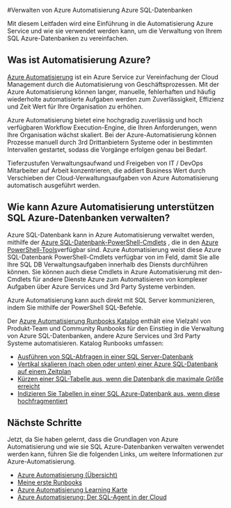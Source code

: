 <properties
    pageTitle="Verwalten von Azure SQL-Datenbanken mit Azure Automatisierung | Microsoft Azure"
    description="Erfahren Sie, wie der Dienst Azure Automatisierung zur bei SQL Azure-Datenbanken verwalten."
    services="sql-database, automation"
    documentationCenter=""
    authors="jodoglevy"
    manager="jhubbard"
    editor="monicar"/>

<tags
    ms.service="sql-database"
    ms.workload="data-management"
    ms.tgt_pltfrm="na"
    ms.devlang="na"
    ms.topic="article"
    ms.date="05/26/2016"
    ms.author="jolevy"/>



#<a name="managing-azure-sql-databases-using-azure-automation"></a>Verwalten von Azure Automatisierung Azure SQL-Datenbanken

Mit diesem Leitfaden wird eine Einführung in die Automatisierung Azure Service und wie sie verwendet werden kann, um die Verwaltung von Ihrem SQL Azure-Datenbanken zu vereinfachen.


## <a name="what-is-azure-automation"></a>Was ist Automatisierung Azure?

[Azure Automatisierung](https://azure.microsoft.com/services/automation/) ist ein Azure Service zur Vereinfachung der Cloud Management durch die Automatisierung von Geschäftsprozessen. Mit der Azure Automatisierung können langer, manuelle, fehlerhaften und häufig wiederholte automatisierte Aufgaben werden zum Zuverlässigkeit, Effizienz und Zeit Wert für Ihre Organisation zu erhöhen.

Azure Automatisierung bietet eine hochgradig zuverlässig und hoch verfügbaren Workflow Execution-Engine, die Ihren Anforderungen, wenn Ihre Organisation wächst skaliert. Bei der Azure-Automatisierung können Prozesse manuell durch 3rd Drittanbietern Systeme oder in bestimmten Intervallen gestartet, sodass die Vorgänge erfolgen genau bei Bedarf.

Tieferzustufen Verwaltungsaufwand und Freigeben von IT / DevOps Mitarbeiter auf Arbeit konzentrieren, die addiert Business Wert durch Verschieben der Cloud-Verwaltungsaufgaben von Azure Automatisierung automatisch ausgeführt werden.


## <a name="how-can-azure-automation-help-manage-azure-sql-databases"></a>Wie kann Azure Automatisierung unterstützen SQL Azure-Datenbanken verwalten?

Azure SQL-Datenbank kann in Azure Automatisierung verwaltet werden, mithilfe der [Azure SQL-Datenbank-PowerShell-Cmdlets](https://msdn.microsoft.com/library/dn546723.aspx) , die in den [Azure PowerShell-Tools](https://msdn.microsoft.com/library/azure/jj156055.aspx)verfügbar sind. Azure Automatisierung weist diese Azure SQL-Datenbank PowerShell-Cmdlets verfügbar von im Feld, damit Sie alle Ihre SQL DB Verwaltungsaufgaben innerhalb des Diensts durchführen können. Sie können auch diese Cmdlets in Azure Automatisierung mit den-Cmdlets für andere Dienste Azure zum Automatisieren von komplexer Aufgaben über Azure Services und 3rd Party Systeme verbinden.

Azure Automatisierung kann auch direkt mit SQL Server kommunizieren, indem Sie mithilfe der PowerShell SQL-Befehle.

Der [Azure Automatisierung Runbooks Katalog](https://azure.microsoft.com/blog/2014/10/07/introducing-the-azure-automation-runbook-gallery/) enthält eine Vielzahl von Produkt-Team und Community Runbooks für den Einstieg in die Verwaltung von Azure SQL-Datenbanken, andere Azure Services und 3rd Party Systeme automatisieren. Katalog Runbooks umfassen:

 * [Ausführen von SQL-Abfragen in einer SQL Server-Datenbank](https://gallery.technet.microsoft.com/scriptcenter/How-to-use-a-SQL-Command-be77f9d2)
 * [Vertikal skalieren (nach oben oder unten) einer Azure SQL-Datenbank auf einem Zeitplan](https://gallery.technet.microsoft.com/scriptcenter/Azure-SQL-Database-e957354f)
 * [Kürzen einer SQL-Tabelle aus, wenn die Datenbank die maximale Größe erreicht](https://gallery.technet.microsoft.com/scriptcenter/Azure-Automation-Your-SQL-30f8736b)
 * [Indizieren Sie Tabellen in einer SQL Azure-Datenbank aus, wenn diese hochfragmentiert](https://gallery.technet.microsoft.com/scriptcenter/Indexes-tables-in-an-Azure-73a2a8ea)

## <a name="next-steps"></a>Nächste Schritte

Jetzt, da Sie haben gelernt, dass die Grundlagen von Azure Automatisierung und wie sie SQL Azure-Datenbanken verwalten verwendet werden kann, führen Sie die folgenden Links, um weitere Informationen zur Azure-Automatisierung.

- [Azure Automatisierung (Übersicht)](../automation/automation-intro.md)
- [Meine erste Runbooks](../automation/automation-first-runbook-graphical.md)
- [Azure Automatisierung Learning Karte](https://azure.microsoft.com/documentation/learning-paths/automation/)
- [Azure Automatisierung: Der SQL-Agent in der Cloud](https://azure.microsoft.com/blog/2014/06/26/azure-automation-your-sql-agent-in-the-cloud/) 
 
